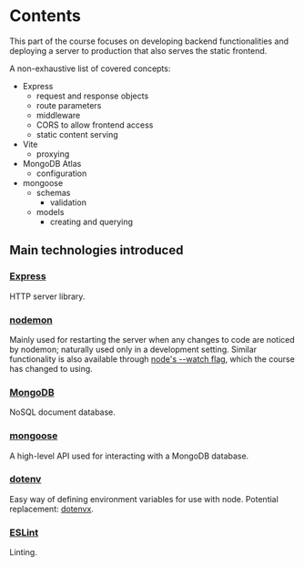 # Contents

This part of the course focuses on developing backend functionalities
and deploying a server to production that also serves the static frontend.

A non-exhaustive list of covered concepts:
- Express
    - request and response objects
    - route parameters
    - middleware
    - CORS to allow frontend access
    - static content serving
- Vite
    - proxying
- MongoDB Atlas
    - configuration
- mongoose
    - schemas
        - validation
    - models
        - creating and querying

## Main technologies introduced

### [Express](https://expressjs.com/)

HTTP server library.

### [nodemon](https://nodemon.io/)

Mainly used for restarting the server when any changes to code are noticed by nodemon; naturally used only in a development setting. Similar functionality is also available through [node's --watch flag](https://nodejs.org/api/cli.html#--watch), which the course has changed to using.

### [MongoDB](https://www.mongodb.com/)

NoSQL document database.

### [mongoose](https://mongoosejs.com/)

A high-level API used for interacting with a MongoDB database.

### [dotenv](https://github.com/motdotla/dotenv)

Easy way of defining environment variables for use with node.
Potential replacement: [dotenvx](https://github.com/dotenvx/dotenvx).

### [ESLint](https://eslint.org/)

Linting.
